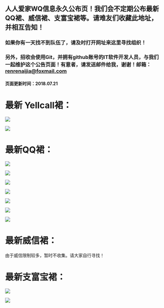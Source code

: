 ## 人人爱家WQ信息永久公布页！我们会不定期公布最新QQ裙、威信裙、支富宝裙等。请难友们收藏此地址，并相互告知！

### 如果你有一天找不到队伍了，请及时打开网址来这里寻找组织！

### 另外，招收会使用Git，并拥有github账号的IT软件开发人员，与我们一起维护这个公告页面！有意者，请发送邮件给我，谢谢！邮箱：renrenaijia@foxmail.com

#### 页面更新时间：2018.07.21

# 最新 Yellcall裙：

![](http://ww1.sinaimg.cn/large/005zWjpngy1ftmccmlv8zj30ku0tmdh2.jpg)

![](http://ww1.sinaimg.cn/large/005zWjpngy1ftmceal3nnj30ku0tmjsp.jpg)

# 最新QQ裙：


![](http://ww1.sinaimg.cn/large/005zWjpngy1ftmcggciwpj30f00kk75r.jpg)

![](http://ww1.sinaimg.cn/large/005zWjpngy1ftmcgxxz7wj30f00kk75q.jpg)

![](http://ww1.sinaimg.cn/large/005zWjpngy1ftmcfcrrxhj30f00kk3zp.jpg)

![](http://ww1.sinaimg.cn/large/005zWjpngy1ftmcg0epp2j30f00kk3zq.jpg)

![](http://ww1.sinaimg.cn/large/005zWjpngy1ftmchiznj2j30f00kk3zs.jpg)

![](http://ww1.sinaimg.cn/large/005zWjpngy1ftmchwofgxj30f00kkdgo.jpg)

![](http://ww1.sinaimg.cn/large/005zWjpngy1ftmci83as8j30f00kk754.jpg)

# 最新威信裙：

由于威信限制较多，暂时不收集。请大家自行寻找！

# 最新支富宝裙：

![](http://ww1.sinaimg.cn/large/005zWjpngy1ftmckmq9czj30ku0qmgn0.jpg)

![](http://ww1.sinaimg.cn/large/005zWjpngy1ftmck8lwlmj30ku0qmabf.jpg)
